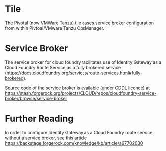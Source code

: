 # Tile
The Pivotal (now VMWare Tanzu) tile eases service broker configuration from within Pivtoal/VMware Tanzu OpsManager.

# Service Broker
The service broker for cloud foundry facilitates use of Identity Gateway as a Cloud Foundry Route Service as a fully brokered service (https://docs.cloudfoundry.org/services/route-services.html#fully-brokered).

Source code of the service broker is available (under CDDL licence) at
https://stash.forgerock.org/projects/CLOUD/repos/cloudfoundry-service-broker/browse/service-broker

# Further Reading
In order to configure Identity Gateway as a Cloud Foundry route service without a service broker, see this article https://backstage.forgerock.com/knowledge/kb/article/a67702030
